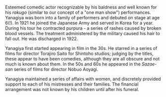 <!-- Kingoro Yanagiya -->

Esteemed comedic actor recognizable by his baldness and well known for his _rakugo_ (similar to our concept of a "one man show") performances. Yanagiya was born into a family of performers and debuted on stage at age 6(!). In 1921 he joined the Japanese Army and served in Korea for a year. During his tour he contracted purpura - a series of rashes caused by broken blood vessels. The treatment administered by the military caused his hair to fall out. He was discharged in 1922.

Yanagiya first started appearing in film in the 30s. He starred in a series of films for director Torajiro Saito for Shintoho studios; judging by the titles, these appear to have been comedies, although they are all obscure and not much is known about them. In the 50s and 60s he appeared in the _Sazae-san_ series of films for director Nobuo Aoyagi.

Yanagiya maintained a series of affairs with women, and discretely provided support to each of his mistresses and their families. The financial arrangement was not known by his children until after his funeral.